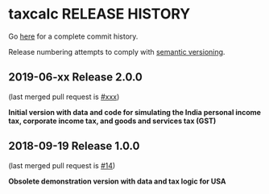 taxcalc RELEASE HISTORY
=======================
Go [here](https://github.com/TPRU-India/taxcalc/pulls?q=is%3Apr+is%3Aclosed) for a complete commit history.

Release numbering attempts to comply with [semantic
versioning](https://semver.org/).


2019-06-xx Release 2.0.0
------------------------
(last merged pull request is
[#xxx](https://github.com/TPRU-India/taxcalc/pull/xxx))

**Initial version with data and code for simulating the India personal
  income tax, corporate income tax, and goods and services tax (GST)**
  

2018-09-19 Release 1.0.0
------------------------
(last merged pull request is
[#14](https://github.com/TPRU-India/taxcalc/pull/14))

**Obsolete demonstration version with data and tax logic for USA**

